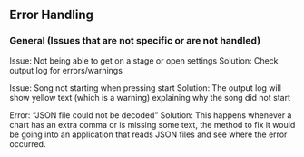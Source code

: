 ## Error Handling
### General (Issues that are not specific or are not handled)
Issue: Not being able to get on a stage or open settings
Solution: Check output log for errors/warnings

Issue: Song not starting when pressing start
Solution: The output log will show yellow text (which is a warning) explaining why the song did not start

Error: “JSON file could not be decoded”
Solution: This happens whenever a chart has an extra comma or is missing some text, the method to fix it would be going into an application that reads JSON files and see where the error occurred.
